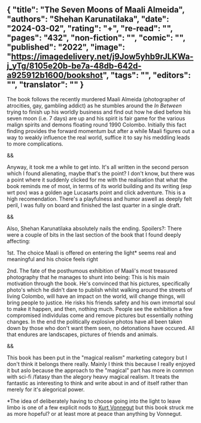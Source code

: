 {
 "title": "The Seven Moons of Maali Almeida",
 "authors": "Shehan Karunatilaka",
 "date": "2024-03-02",
 "rating": "+",
 "re-read": "",
 "pages": "432",
 "non-fiction": "",
 "comic": "",
 "published": "2022",
 "image": "https://imagedelivery.net/j9Jow5yhb9rJLKWa-j_yTg/8105e20b-be7a-48db-642d-a925912b1600/bookshot",
 "tags": "",
 "editors": "",
 "translator": ""
}
---
The book follows the recently murdered Maali Almeida (photographer of atrocities, gay, gambling addict) as he stumbles around the _In Between_ trying to finish up his worldly business and find out how he died before his seven moon (i.e. 7 days) are up and his spirit is fair game for the various malign spirits and demons floating round 1990 Colombo. Initially this fact finding provides the forward momentum but after a while Maali figures out a way to weakly influence the real world, suffice it to say his meddling leads to more complications. 

&&

Anyway, it took me a while to get into. It's all written in the second person which I found alienating, maybe that's the point? I don't know, but there was a point where it suddenly clicked for me with the realisation that what the book reminds me of most, in terms of its world building and its writing (esp wrt pov) was a golden age Lucasarts point and click adventure. This is a high recomendation. There's a playfulness and humor aswell as deeply felt peril, I was fully on board and finished the last quarter in a single draft.

&& 

Also, Shehan Karunatilaka absolutely nails the ending. Spoilers?: There were a couple of bits in the last section of the book that I found deeply affecting: 

1st. The choice Maali is offered on entering the light* seems real and meaningful and his choice feels right 

2nd. The fate of the posthumous exhibition of Maali's most treasured photography that he manages to shunt into being: This is his main motivation through the book. He's convinced that his pictures, specifically photo's which he didn't dare to publish whilst walking around the streets of living Colombo, will have an impact on the world, will change things, will bring people to justice. He risks his friends safety and his own immortal soul to make it happen, and then, nothing much. People see the exhibition a few compromised individulas come and remove pictures but essentially nothing changes. In the end the politically explosive photos have all been taken down by those who don't want them seen, no detonations have occured. All that endures are landscapes, pictures of friends and animals.

&& 

This book has been put in the "magical realism" marketing category but I don't think it belongs there really. Mainly I think this because I really enjoyed it but aslo because the approach to the "magical" part has more in common with sci-fi /fatasy than the alegory heavy magical realism. It treats the fantastic as interesting to think and write about in and of itself rather than merely for it's alegorical power.

\*The idea of deliberately having to choose going into the light to leave limbo is one of a few explicit nods to [Kurt Vonnegut](author-Kurt-Vonnegut) but this book struck me as more hopeful? or at least more at peace than anything by Vonnegut.
